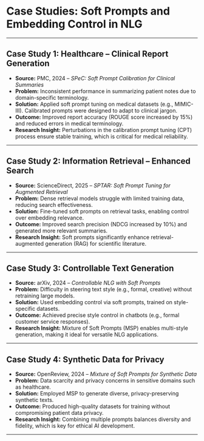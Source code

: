 # Case Studies: Soft Prompts and Embedding Control in NLG

---

## Case Study 1: Healthcare – Clinical Report Generation

- **Source:** PMC, 2024 – _SPeC: Soft Prompt Calibration for Clinical Summaries_
- **Problem:** Inconsistent performance in summarizing patient notes due to domain-specific terminology.
- **Solution:** Applied soft prompt tuning on medical datasets (e.g., MIMIC-III). Calibrated prompts were designed to adapt to clinical jargon.
- **Outcome:** Improved report accuracy (ROUGE score increased by 15%) and reduced errors in medical terminology.
- **Research Insight:** Perturbations in the calibration prompt tuning (CPT) process ensure stable training, which is critical for medical reliability.

---

## Case Study 2: Information Retrieval – Enhanced Search

- **Source:** ScienceDirect, 2025 – _SPTAR: Soft Prompt Tuning for Augmented Retrieval_
- **Problem:** Dense retrieval models struggle with limited training data, reducing search effectiveness.
- **Solution:** Fine-tuned soft prompts on retrieval tasks, enabling control over embedding relevance.
- **Outcome:** Improved search precision (NDCG increased by 10%) and generated more relevant summaries.
- **Research Insight:** Soft prompts significantly enhance retrieval-augmented generation (RAG) for scientific literature.

---

## Case Study 3: Controllable Text Generation

- **Source:** arXiv, 2024 – _Controllable NLG with Soft Prompts_
- **Problem:** Difficulty in steering text style (e.g., formal, creative) without retraining large models.
- **Solution:** Used embedding control via soft prompts, trained on style-specific datasets.
- **Outcome:** Achieved precise style control in chatbots (e.g., formal customer service responses).
- **Research Insight:** Mixture of Soft Prompts (MSP) enables multi-style generation, making it ideal for versatile NLG applications.

---

## Case Study 4: Synthetic Data for Privacy

- **Source:** OpenReview, 2024 – _Mixture of Soft Prompts for Synthetic Data_
- **Problem:** Data scarcity and privacy concerns in sensitive domains such as healthcare.
- **Solution:** Employed MSP to generate diverse, privacy-preserving synthetic texts.
- **Outcome:** Produced high-quality datasets for training without compromising patient data privacy.
- **Research Insight:** Combining multiple prompts balances diversity and fidelity, which is key for ethical AI development.

---
